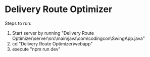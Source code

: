 # Delivery Route Optimizer

Steps to run:
1. Start server by running "Delivery Route Optimizer\server\src\main\java\com\codingcon\SwingApp.java"
2. cd "Delivery Route Optimizer\webapp"
3. execute "npm run dev"


